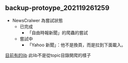 ## backup-protoype_202119261259
* NewsCralwer 為嘗試狀態
  * 已完成
    * 「自由時報新聞」的爬蟲的嘗試
  * 嘗試中
    * 「Yahoo 新聞」：他不是換頁，而是拉到下面載入。

[目前有的lib](https://pypi.org/project/Taiwan-News-Crawler/)
此lib不是從topic目錄開爬的樣子
